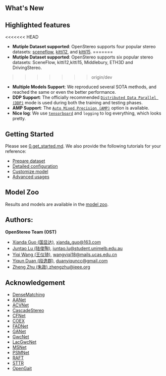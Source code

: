 ## What's New

## Highlighted features
<<<<<<< HEAD
- **Mutiple Dataset supported**: OpenStereo supports four popular stereo datasets: [sceneflow](?), [kitti12](?), and [kitti15](?).
=======
- **Mutiple Dataset supported**: OpenStereo supports six popular stereo datasets: SceneFlow, kitti12,kitti15, Middlebury, ETH3D and DrivingStereo.
>>>>>>> origin/dev
- **Multiple Models Support**: We reproduced several SOTA methods, and reached the same or even the better performance. 
- **DDP Support**: The officially recommended [`Distributed Data Parallel (DDP)`](https://pytorch.org/tutorials/intermediate/ddp_tutorial.html) mode is used during both the training and testing phases.
- **AMP Support**: The [`Auto Mixed Precision (AMP)`](https://pytorch.org/tutorials/recipes/recipes/amp_recipe.html?highlight=amp) option is available.
- **Nice log**: We use [`tensorboard`](https://pytorch.org/docs/stable/tensorboard.html) and `logging` to log everything, which looks pretty.


## Getting Started

Please see [0.get_started.md](docs/0.get_started.md). We also provide the following tutorials for your reference:
- [Prepare dataset](docs/2.prepare_dataset.md)
- [Detailed configuration](docs/3.detailed_config.md)
- [Customize model](docs/4.how_to_create_your_model.md)
- [Advanced usages](docs/5.advanced_usages.md) 

## Model Zoo
Results and models are available in the [model zoo](docs/1.model_zoo.md).


## Authors:
**OpenStereo Team (OST)**
- [Xianda Guo (国显达)](https://scholar.google.com.hk/citations?hl=zh-CN&user=jPvOqgYAAAAJ), xianda_guo@163.com
- [Juntao Lu (陆俊陶)](https://github.com/ralph0813), juntao.lu@student.unimelb.edu.au
- [Yiqi Wang (王仪琦)](), wangyiqi18@mails.ucas.edu.cn
- [Yiqun Duan (段逸群)](https://github.com/duanyiqun), duanyiquncc@gmail.com
- [Zheng Zhu (朱政)](https://scholar.google.com.hk/citations?user=NmwjI0AAAAAJ&hl=zh-CN),zhengzhu@ieee.org


## Acknowledgement
- [DenseMatching](https://github.com/DeepMotionAIResearch/DenseMatchingBenchmark)
- [AANet](https://github.com/haofeixu/aanet)
- [ACVNet](https://github.com/gangweiX/ACVNet)
- [CascadeStereo](https://github.com/alibaba/cascade-stereo)
- [CFNet](https://github.com/gallenszl/CFNet)
- [COEX](https://github.com/antabangun/coex)
- [FADNet](https://github.com/HKBU-HPML/FADNet)
- [GANet](https://github.com/feihuzhang/GANet)
- [GwcNet](https://github.com/xy-guo/GwcNet)
- [LacGwcNet](https://github.com/SpadeLiu/Lac-GwcNet)
- [MSNet](https://github.com/cogsys-tuebingen/mobilestereonet)
- [PSMNet](https://github.com/JiaRenChang/PSMNet)
- [RAFT](https://github.com/princeton-vl/RAFT-Stereo)
- [STTR](https://github.com/mli0603/stereo-transformer)
- [OpenGait](https://github.com/ShiqiYu/OpenGait)
